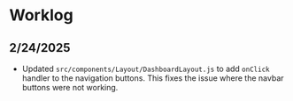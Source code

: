 # Worklog

## 2/24/2025

- Updated `src/components/Layout/DashboardLayout.js` to add `onClick` handler to the navigation buttons. This fixes the issue where the navbar buttons were not working.
